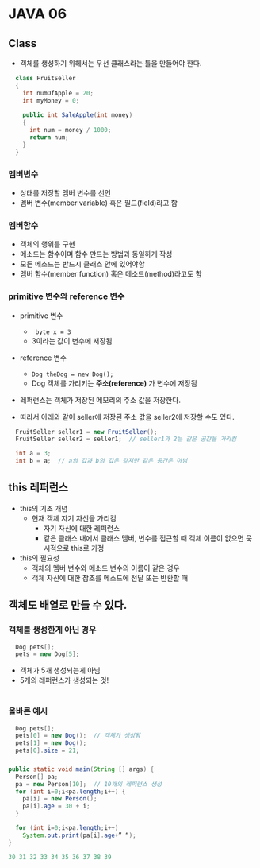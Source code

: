 # JAVA 06

## Class
- 객체를 생성하기 위헤서는 우선 클래스라는 틀을 만들어야 한다.

``` java
  class FruitSeller
  {
    int numOfApple = 20;
    int myMoney = 0;
    
    public int SaleApple(int money)
    {
      int num = money / 1000;
      return num;
    }
  }
```
### 멤버변수
- 상태를 저장할 멤버 변수를 선언  
- 멤버 변수(member variable) 혹은 필드(field)라고 함  
### 멤버함수
- 객체의 행위를 구현
- 메소드는 함수이며 함수 만드는 방법과 동일하게 작성
- 모든 메소드는 반드시 클래스 안에 있어야함
- 멤버 함수(member function) 혹은 메소드(method)라고도 함

### primitive 변수와 reference 변수
- primitive 변수
  - ``` byte x = 3```
  - 3이라는 값이 변수에 저장됨
- reference 변수
  - ```Dog theDog = new Dog();```
  - Dog 객체를 가리키는 **주소(reference)** 가 변수에 저장됨

- 레퍼런스는 객체가 저장된 메모리의 주소 값을 저장한다.
- 따라서 아래와 같이 seller에 저장된 주소 값을 seller2에 저장할 수도 있다.
``` java
  FruitSeller seller1 = new FruitSeller();
  FruitSeller seller2 = seller1;  // seller1과 2는 같은 공간을 가리킴

  int a = 3;
  int b = a;  // a의 값과 b의 값은 같지만 같은 공간은 아님
``` 

## this 레퍼런스
- this의 기초 개념
  - 현재 객체 자기 자신을 가리킴
    - 자기 자신에 대한 레퍼런스
    - 같은 클래스 내에서 클래스 멤버, 변수를 접근할 때 객체 이름이 없으면 묵시적으로 this로 가정
- this의 필요성
  - 객체의 멤버 변수와 메소드 변수의 이름이 같은 경우
  - 객체 자신에 대한 참조를 메소드에 전달 또는 반환할 때

## 객체도 배열로 만들 수 있다.
### 객체를 생성한게 아닌 경우
```java
  Dog pets[];
  pets = new Dog[5];
```
  - 객체가 5개 생성되는게 아님
  - 5개의 레퍼런스가 생성되는 것!
<br><br>

### 올바른 예시
```java
  Dog pets[];
  pets[0] = new Dog();  // 객체가 생성됨
  pets[1] = new Dog();
  pets[0].size = 21;
```
###

```java
public static void main(String [] args) { 
  Person[] pa;
  pa = new Person[10];  // 10개의 레퍼런스 생성
  for (int i=0;i<pa.length;i++) { 
    pa[i] = new Person(); 
    pa[i].age = 30 + i;
  }

  for (int i=0;i<pa.length;i++) 
    System.out.print(pa[i].age+” “);
}

30 31 32 33 34 35 36 37 38 39
```